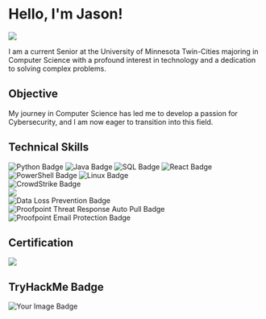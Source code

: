 # Hello, I'm Jason!
<a href="https://www.linkedin.com/in/jason-sourivong/"><img src="https://img.shields.io/badge/-LinkedIn-0072b1?&style=for-the-badge&logo=linkedin&logoColor=white" /></a>

I am a current Senior at the University of Minnesota Twin-Cities majoring in Computer Science with a profound interest in technology and a dedication to solving complex problems.

## Objective
My journey in Computer Science has led me to develop a passion for Cybersecurity, and I am now eager to transition into this field.

## Technical Skills

<div>
    <img src="https://img.shields.io/badge/-Python-3776AB?&style=for-the-badge&logo=Python&logoColor=white" alt="Python Badge" />
    <img src="https://img.shields.io/badge/-Java-F80000?&style=for-the-badge&logo=Java&logoColor=white" alt="Java Badge" />
    <img src="https://img.shields.io/badge/-SQL-000000?&style=for-the-badge&logo=Microsoft-SQL-Server&logoColor=white" alt="SQL Badge" />
    <img src="https://img.shields.io/badge/-React-61DAFB?&style=for-the-badge&logo=React&logoColor=white" alt="React Badge" />
</div>

<div>
    <img src="https://img.shields.io/badge/-PowerShell-5391FE?&style=for-the-badge&logo=PowerShell&logoColor=white" alt="PowerShell Badge" />
    <img src="https://img.shields.io/badge/-Linux-FCC624?&style=for-the-badge&logo=Linux&logoColor=black" alt="Linux Badge" />
</div>

<div>
      <img src="https://img.shields.io/badge/-CrowdStrike-8A2C6D?&style=for-the-badge&logo=CrowdStrike&logoColor=white" alt="CrowdStrike Badge" />
</div>

<div>
    <img src="https://img.shields.io/badge/-Splunk-000000?&style=for-the-badge&logo=Splunk&logoColor=white" />
</div>

<div>
    <img src="https://img.shields.io/badge/-DLP-FF6F00?&style=for-the-badge&logo=Security&logoColor=white" alt="Data Loss Prevention Badge" />
      <img src="https://img.shields.io/badge/-Proofpoint%20Threat%20Response%20Auto%20Pull-004B49?&style=for-the-badge&logo=Security&logoColor=white" alt="Proofpoint Threat Response Auto Pull Badge" />
    <img src="https://img.shields.io/badge/-Proofpoint%20Email%20Protection-003B6F?&style=for-the-badge&logo=Proofpoint&logoColor=white" alt="Proofpoint Email Protection Badge" />
</div>

## Certification
<div>
  <a href="https://www.credly.com/badges/5ead5d46-a3db-4132-85cb-86cb2563ab43/public_url" target="_blank">
<img src="https://img.shields.io/badge/-Security%2B-FF0000?&style=for-the-badge&logo=CompTIA&logoColor=white" />
  </a>
</div>

## TryHackMe Badge
<img src="https://tryhackme-badges.s3.amazonaws.com/serjason2.png" alt="Your Image Badge" />

